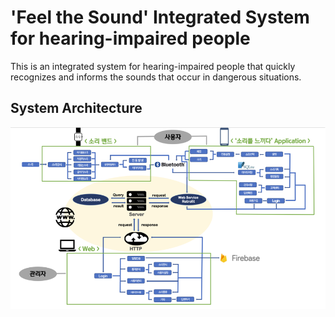 # 'Feel the Sound' Integrated System for hearing-impaired people
This is an integrated system for hearing-impaired people that quickly recognizes and informs the sounds that occur in dangerous situations.


## System Architecture
![img](./Images/SystemArchitecture.png)
